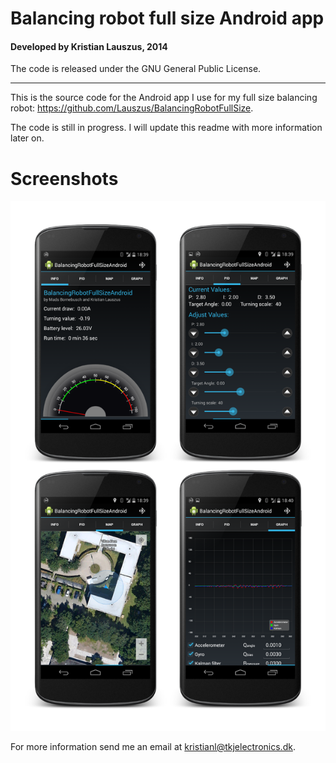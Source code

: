 # Balancing robot full size Android app
#### Developed by Kristian Lauszus, 2014

The code is released under the GNU General Public License.
_________

This is the source code for the Android app I use for my full size balancing robot: <https://github.com/Lauszus/BalancingRobotFullSize>.

The code is still in progress. I will update this readme with more information later on.

# Screenshots

![Screenshots](app_screenshots.png)

For more information send me an email at <kristianl@tkjelectronics.dk>.